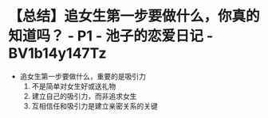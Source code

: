# 【总结】追女生第一步要做什么，你真的知道吗？ - P1 - 池子的恋爱日记 - BV1b14y147Tz

-   追女生第一步要做什么，重要的是吸引力
    1.  不是简单对女生好或送礼物
    2.  建立自己的吸引力，而非追求女生
    3.  互相信任和吸引力是建立亲密关系的关键